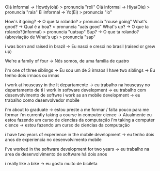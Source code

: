 
Olá informal -> Howdy(olá) > pronuncia "roli"
Olá informal -> Hiya(Oie) > pronuncia "raia"
Ei informal -> Yo(Ei) > pronuncia "io"

How's it going? -> O que ta rolando? > pronuncia "rouse going"
What's good? -> Qual é a boa? > pronuncia "uats good"
What's up? -> O que ta rolando?(informal) > pronuncia "uatsup"
Sup? -> O que ta rolando? (abreviação de What's up) > pronuncia "sap"

i was born and raised in brazil -> Eu nasci e cresci no brasil
(raised or grew up)

We're a family of four -> Nós somos, de uma familia de quatro

i'm one of three siblings -> Eu sou um de 3 irmaos
I have two siblings -> Eu tenho dois irmaos ou irmas

i work at houseasy in the It departamente -> eu trabalho na houseasy no departamento de ti
i work in software development -> eu trabalho com desenvolvimento de softwre
i work as an mobile development -> eu trabalho como desenvolvedor mobile

i'm about to graduate -> estou preste a me formar / falta pouco para me formar
	i'm currently taking a course in computer cience -> Atualmente eu estou fazendo um curso de ciencias da computação
i'm taking a computer cience -> estou fazendo um curso de ciencias da computação

i have two years of experience in the mobile development -> eu tenho dois anos de experiencia no desenvolvimento mobile

i've worked in the software development for two years -> eu trabalho na area de desenvolvimento de software há dois anos

i really like a bike -> eu gosto muito de bicileta